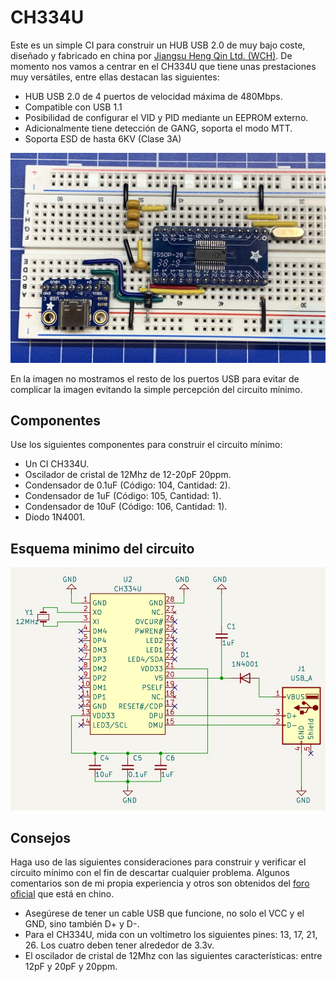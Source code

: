 # CH334U

Este es un simple CI para construir un HUB USB 2.0 de muy bajo coste, diseñado y fabricado en china por [Jiangsu Heng Qin Ltd. (WCH)](http://www.wch-ic.com). De momento nos vamos a centrar en el CH334U que tiene unas prestaciones muy versátiles, entre ellas destacan las siguientes:

- HUB USB 2.0 de 4 puertos de velocidad máxima de 480Mbps.
- Compatible con USB 1.1
- Posibilidad de configurar el VID y PID mediante un EEPROM externo.
- Adicionalmente tiene detección de GANG, soporta el modo MTT.
- Soporta ESD de hasta 6KV (Clase 3A)

![](https://github.com/nstrappazzonc/CH334/blob/main/img/minimal_protoboard.jpg?raw=true)

En la imagen no mostramos el resto de los puertos USB para evitar de complicar la imagen evitando la simple percepción del circuito mínimo.

## Componentes

Use los siguientes componentes para construir el circuito mínimo:

- Un CI CH334U.
- Oscilador de cristal de 12Mhz de 12-20pF 20ppm.
- Condensador de 0.1uF (Código: 104, Cantidad: 2).
- Condensador de 1uF (Código: 105, Cantidad: 1).
- Condensador de 10uF (Código: 106, Cantidad: 1).
- Diodo 1N4001.

## Esquema minimo del circuito

![](https://github.com/nstrappazzonc/CH334/blob/main/img/minimal_schematic.jpg?raw=true)

## Consejos

Haga uso de las siguientes consideraciones para construir y verificar el circuito mínimo con el fin de descartar cualquier problema. Algunos comentarios son de mi propia experiencia y otros son obtenidos del [foro oficial](https://www.wch.cn/bbs/search?q=CH334&page=1) que está en chino.

- Asegúrese de tener un cable USB que funcione, no solo el VCC y el GND, sino también D+ y D-.
- Para el CH334U, mida con un voltímetro los siguientes pines: 13, 17, 21, 26. Los cuatro deben tener alrededor de 3.3v.
- El oscilador de cristal de 12Mhz con las siguientes características: entre 12pF y 20pF y 20ppm.
